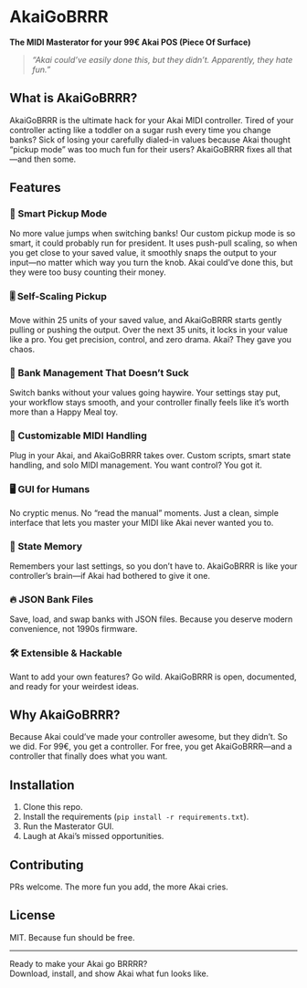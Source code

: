 # AkaiGoBRRR

**The MIDI Masterator for your 99€ Akai POS (Piece Of Surface)**

> _“Akai could’ve easily done this, but they didn’t. Apparently, they hate fun.”_

## What is AkaiGoBRRR?

AkaiGoBRRR is the ultimate hack for your Akai MIDI controller. Tired of your controller acting like a toddler on a sugar rush every time you change banks? Sick of losing your carefully dialed-in values because Akai thought “pickup mode” was too much fun for their users? AkaiGoBRRR fixes all that—and then some.

## Features

### 🚀 Smart Pickup Mode
No more value jumps when switching banks! Our custom pickup mode is so smart, it could probably run for president. It uses push-pull scaling, so when you get close to your saved value, it smoothly snaps the output to your input—no matter which way you turn the knob. Akai could’ve done this, but they were too busy counting their money.

### 🎚️ Self-Scaling Pickup
Move within 25 units of your saved value, and AkaiGoBRRR starts gently pulling or pushing the output. Over the next 35 units, it locks in your value like a pro. You get precision, control, and zero drama. Akai? They gave you chaos.

### 🏦 Bank Management That Doesn’t Suck
Switch banks without your values going haywire. Your settings stay put, your workflow stays smooth, and your controller finally feels like it’s worth more than a Happy Meal toy.

### 🦾 Customizable MIDI Handling
Plug in your Akai, and AkaiGoBRRR takes over. Custom scripts, smart state handling, and solo MIDI management. You want control? You got it.

### 🖥️ GUI for Humans
No cryptic menus. No “read the manual” moments. Just a clean, simple interface that lets you master your MIDI like Akai never wanted you to.

### 🧠 State Memory
Remembers your last settings, so you don’t have to. AkaiGoBRRR is like your controller’s brain—if Akai had bothered to give it one.

### 🔥 JSON Bank Files
Save, load, and swap banks with JSON files. Because you deserve modern convenience, not 1990s firmware.

### 🛠️ Extensible & Hackable
Want to add your own features? Go wild. AkaiGoBRRR is open, documented, and ready for your weirdest ideas.

## Why AkaiGoBRRR?

Because Akai could’ve made your controller awesome, but they didn’t. So we did. For 99€, you get a controller. For free, you get AkaiGoBRRR—and a controller that finally does what you want.

## Installation

1. Clone this repo.
2. Install the requirements (`pip install -r requirements.txt`).
3. Run the Masterator GUI.
4. Laugh at Akai’s missed opportunities.

## Contributing

PRs welcome. The more fun you add, the more Akai cries.

## License

MIT. Because fun should be free.

---

Ready to make your Akai go BRRRR?  
Download, install, and show Akai what fun looks like.

